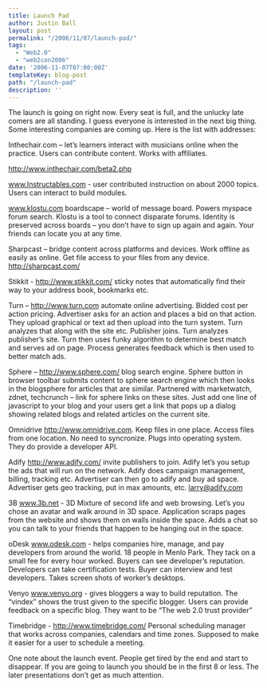 ```yaml
---
title: Launch Pad
author: Justin Ball
layout: post
permalink: "/2006/11/07/launch-pad/"
tags:
  - "Web2.0"
  - "web2con2006"
date: '2006-11-07T07:00:00Z'
templateKey: blog-post
path: "/launch-pad"
description: ''
---
```


The launch is going on right now. Every seat is full, and the unlucky late comers are all standing. I guess everyone is interested in the next big thing. Some interesting companies are coming up. Here is the list with addresses:

Inthechair.com – let’s learners interact with musicians online when the practice. Users can contribute content. Works with affiliates.

<a href="http://www.inthechair.com/beta2.php">http://www.inthechair.com/beta2.php</a>

<a href="http://www.Instructables.com">www.Instructables.com</a> - user contributed instruction on about 2000 topics. Users can interact to build modules.

<a href="http://www.klostu.com">www.klostu.com</a> boardscape – world of message board. Powers myspace forum search. Klostu is a tool to connect disparate forums. Identity is preserved across boards – you don’t have to sign up again and again. Your friends can locate you at any time.

Sharpcast – bridge content across platforms and devices. Work offline as easily as online. Get file access to your files from any device. <a href="http://sharpcast.com/">http://sharpcast.com/</a>

Stikkit - <a href="http://www.stikkit.com/">http://www.stikkit.com/</a> sticky notes that automatically find their way to your address book, bookmarks etc.

Turn – <a href="http://www.turn.com">http://www.turn.com</a> automate online advertising. Bidded cost per action pricing. Advertiser asks for an action and places a bid on that action. They upload graphical or text ad then upload into the turn system. Turn analyzes that along with the site etc. Publisher joins. Turn analyzes publisher’s site. Turn then uses funky algorithm to determine best match and serves ad on page. Process generates feedback which is then used to better match ads.

Sphere – <a href="http://www.sphere.com/">http://www.sphere.com/</a> blog search engine. Sphere button in browser toolbar submits content to sphere search engine which then looks in the blogsphere for articles that are similar. Partnered with marketwatch, zdnet, techcrunch – link for sphere links on these sites. Just add one line of javascript to your blog and your users get a link that pops up a dialog showing related blogs and related articles on the current site.

Omnidrive <a href="http://www.omnidrive.com">http://www.omnidrive.com</a>. Keep files in one place. Access files from one location. No need to syncronize. Plugs into operating system. They do provide a developer API.

Adify <a href="http://www.adify.com/">http://www.adify.com/</a> invite publishers to join. Adify let’s you setup the ads that will run on the network. Adify does campaign management, billing, tracking etc. Advertiser can then go to adify and buy ad space. Advertiser gets geo tracking, put in max amounts, etc. larry@adify.com

3B <a href="http://www.3b.net">www.3b.net</a> - 3D Mixture of second life and web browsing. Let’s you chose an avatar and walk around in 3D space. Application scraps pages from the website and shows them on walls inside the space. Adds a chat so you can talk to your friends that happen to be hanging out in the space.

oDesk <a href="http://www.odesk.com">www.odesk.com</a> - helps companies hire, manage, and pay developers from around the world. 18 people in Menlo Park. They tack on a small fee for every hour worked. Buyers can see developer’s reputation. Developers can take certification tests. Buyer can interview and test developers. Takes screen shots of worker’s desktops.

Venyo <a href="http://www.venyo.org">www.venyo.org</a> - gives bloggers a way to build reputation. The “vindex” shows the trust given to the specific blogger. Users can provide feedback on a specific blog. They want to be “The web 2.0 trust provider”

Timebridge - <a href="http://www.timebridge.com/">http://www.timebridge.com/</a> Personal scheduling manager that works across companies, calendars and time zones. Supposed to make it easier for a user to schedule a meeting.

One note about the launch event. People get tired by the end and start to disappear. If you are going to launch you should be in the first 8 or less. The later presentations don’t get as much attention.
